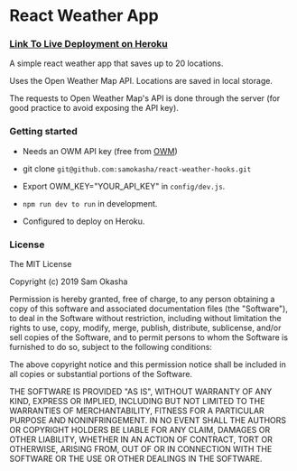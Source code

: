 # React Weather App

### [Link To Live Deployment on Heroku](https://react-weather-hooks.herokuapp.com/)

A simple react weather app that saves up to 20 locations.

Uses the Open Weather Map API. Locations are saved in local storage.

The requests to Open Weather Map's API is done through the server (for good practice to avoid exposing the API key).

### Getting started

- Needs an OWM API key (free from [OWM](https://openweathermap.org/api))

- git clone `git@github.com:samokasha/react-weather-hooks.git`

- Export OWM_KEY="YOUR_API_KEY" in `config/dev.js`.

- `npm run dev to run` in development.

- Configured to deploy on Heroku.

### License

The MIT License

Copyright (c) 2019 Sam Okasha

Permission is hereby granted, free of charge, to any person obtaining a copy of this software and associated documentation files (the "Software"), to deal in the Software without restriction, including without limitation the rights to use, copy, modify, merge, publish, distribute, sublicense, and/or sell copies of the Software, and to permit persons to whom the Software is furnished to do so, subject to the following conditions:

The above copyright notice and this permission notice shall be included in all copies or substantial portions of the Software.

THE SOFTWARE IS PROVIDED "AS IS", WITHOUT WARRANTY OF ANY KIND, EXPRESS OR IMPLIED, INCLUDING BUT NOT LIMITED TO THE WARRANTIES OF MERCHANTABILITY, FITNESS FOR A PARTICULAR PURPOSE AND NONINFRINGEMENT. IN NO EVENT SHALL THE AUTHORS OR COPYRIGHT HOLDERS BE LIABLE FOR ANY CLAIM, DAMAGES OR OTHER LIABILITY, WHETHER IN AN ACTION OF CONTRACT, TORT OR OTHERWISE, ARISING FROM, OUT OF OR IN CONNECTION WITH THE SOFTWARE OR THE USE OR OTHER DEALINGS IN THE SOFTWARE.
